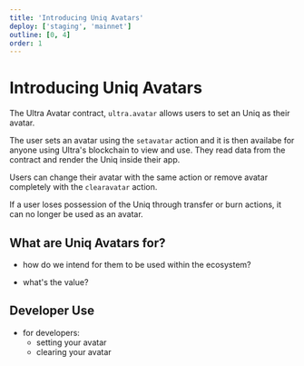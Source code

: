 ```yaml
---
title: 'Introducing Uniq Avatars'
deploy: ['staging', 'mainnet']
outline: [0, 4]
order: 1
---
```


# Introducing Uniq Avatars

The Ultra Avatar contract, `ultra.avatar` allows users to set an Uniq as their avatar.

The user sets an avatar using the `setavatar` action and it is then availabe for anyone using Ultra's blockchain to view and use. They read data from the contract and render the Uniq inside their app.

Users can change their avatar with the same action or remove avatar completely with the `clearavatar` action.

If a user loses possession of the Uniq through transfer or burn actions, it can no longer be used as an avatar.

## What are Uniq Avatars for?

-   how do we intend for them to be used within the ecosystem?

-   what's the value?

## Developer Use

-   for developers:
    -   setting your avatar
    -   clearing your avatar
